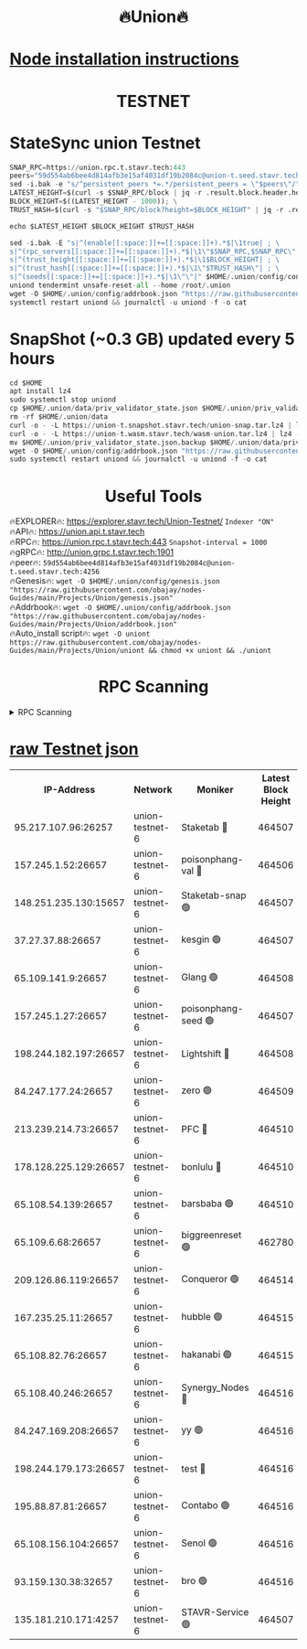 <h1 align="center"> 🔥Union🔥</h1>

[Node installation instructions](https://github.com/obajay/nodes-Guides/tree/main/Projects/Union)
=

<h1 align="center"> TESTNET</h1>

# StateSync union Testnet
```python
SNAP_RPC=https://union.rpc.t.stavr.tech:443
peers="59d554ab6bee4d814afb3e15af4031df19b2084c@union-t.seed.stavr.tech:4256"
sed -i.bak -e "s/^persistent_peers *=.*/persistent_peers = \"$peers\"/" $HOME/.union/config/config.toml
LATEST_HEIGHT=$(curl -s $SNAP_RPC/block | jq -r .result.block.header.height); \
BLOCK_HEIGHT=$((LATEST_HEIGHT - 1000)); \
TRUST_HASH=$(curl -s "$SNAP_RPC/block?height=$BLOCK_HEIGHT" | jq -r .result.block_id.hash)

echo $LATEST_HEIGHT $BLOCK_HEIGHT $TRUST_HASH

sed -i.bak -E "s|^(enable[[:space:]]+=[[:space:]]+).*$|\1true| ; \
s|^(rpc_servers[[:space:]]+=[[:space:]]+).*$|\1\"$SNAP_RPC,$SNAP_RPC\"| ; \
s|^(trust_height[[:space:]]+=[[:space:]]+).*$|\1$BLOCK_HEIGHT| ; \
s|^(trust_hash[[:space:]]+=[[:space:]]+).*$|\1\"$TRUST_HASH\"| ; \
s|^(seeds[[:space:]]+=[[:space:]]+).*$|\1\"\"|" $HOME/.union/config/config.toml
uniond tendermint unsafe-reset-all --home /root/.union
wget -O $HOME/.union/config/addrbook.json "https://raw.githubusercontent.com/obajay/nodes-Guides/main/Projects/Union/addrbook.json"
systemctl restart uniond && journalctl -u uniond -f -o cat
```
# SnapShot (~0.3 GB) updated every 5 hours
```python
cd $HOME
apt install lz4
sudo systemctl stop uniond
cp $HOME/.union/data/priv_validator_state.json $HOME/.union/priv_validator_state.json.backup
rm -rf $HOME/.union/data
curl -o - -L https://union-t.snapshot.stavr.tech/union-snap.tar.lz4 | lz4 -c -d - | tar -x -C $HOME/.union --strip-components 2
curl -o - -L https://union-t.wasm.stavr.tech/wasm-union.tar.lz4 | lz4 -c -d - | tar -x -C $HOME/.union --strip-components 2
mv $HOME/.union/priv_validator_state.json.backup $HOME/.union/data/priv_validator_state.json
wget -O $HOME/.union/config/addrbook.json "https://raw.githubusercontent.com/obajay/nodes-Guides/main/Projects/Union/addrbook.json"
sudo systemctl restart uniond && journalctl -u uniond -f -o cat
```
 <h1 align="center"> Useful Tools</h1>
 
🔥EXPLORER🔥: https://explorer.stavr.tech/Union-Testnet/        `Indexer "ON"` \
🔥API🔥:      https://union.api.t.stavr.tech \
🔥RPC🔥:      https://union.rpc.t.stavr.tech:443              `Snapshot-interval = 1000` \
🔥gRPC🔥:     http://union.grpc.t.stavr.tech:1901 \
🔥peer🔥:     `59d554ab6bee4d814afb3e15af4031df19b2084c@union-t.seed.stavr.tech:4256` \
🔥Genesis🔥:     `wget -O $HOME/.union/config/genesis.json "https://raw.githubusercontent.com/obajay/nodes-Guides/main/Projects/Union/genesis.json"` \
🔥Addrbook🔥: ```wget -O $HOME/.union/config/addrbook.json "https://raw.githubusercontent.com/obajay/nodes-Guides/main/Projects/Union/addrbook.json"``` \
🔥Auto_install script🔥:  `wget -O uniont https://raw.githubusercontent.com/obajay/nodes-Guides/main/Projects/Union/uniont && chmod +x uniont && ./uniont`

<h1 align="center"> RPC Scanning</h1>

<details>
<summary>RPC Scanning</summary>

<h2 align="center"> We scan nodes in real time every 4 hours. And we provide the final result of RPC endpoints.
We cannot influence the operation of these nodes in any way. </h2>


```python
If Voting Power is higher than 0 --> then the Node is a validator of the network and may be subject to attack and be a potential threat to the chain.
```
```python
We marked such validators with a red symbol
```

</details>

[raw Testnet json](https://rpc-check.uniont.stavr.tech/uniont/rpc-uniont-result.json)
=



<table><tr><th>IP-Address</th><th>Network</th><th>Moniker</th><th>Latest Block Height</th><th>Earliest Block Height</th><th>Catching Up</th><th>Tx Index</th><th>Voting Power</th><th>Scan Time</th></tr><tr><td>95.217.107.96:26257</td><td>union-testnet-6</td><td>Staketab 🔴</td><td>464507</td><td>1</td><td>False</td><td>on</td><td>1000002</td><td>2024-03-16T08:22:54.996287934UTC</td></tr><tr><td>157.245.1.52:26657</td><td>union-testnet-6</td><td>poisonphang-val 🔴</td><td>464506</td><td>1</td><td>False</td><td>on</td><td>1000000</td><td>2024-03-16T08:22:55.790705561UTC</td></tr><tr><td>148.251.235.130:15657</td><td>union-testnet-6</td><td>Staketab-snap 🟢</td><td>464507</td><td>1</td><td>False</td><td>on</td><td>0</td><td>2024-03-16T08:22:56.376895203UTC</td></tr><tr><td>37.27.37.88:26657</td><td>union-testnet-6</td><td>kesgin 🟢</td><td>464507</td><td>1</td><td>False</td><td>on</td><td>0</td><td>2024-03-16T08:22:56.729704829UTC</td></tr><tr><td>65.109.141.9:26657</td><td>union-testnet-6</td><td>Glang 🟢</td><td>464508</td><td>1</td><td>False</td><td>on</td><td>0</td><td>2024-03-16T08:23:01.139210580UTC</td></tr><tr><td>157.245.1.27:26657</td><td>union-testnet-6</td><td>poisonphang-seed 🟢</td><td>464507</td><td>1</td><td>False</td><td>on</td><td>0</td><td>2024-03-16T08:23:02.083408417UTC</td></tr><tr><td>198.244.182.197:26657</td><td>union-testnet-6</td><td>Lightshift 🔴</td><td>464508</td><td>1</td><td>False</td><td>on</td><td>1000000</td><td>2024-03-16T08:23:04.425679033UTC</td></tr><tr><td>84.247.177.24:26657</td><td>union-testnet-6</td><td>zero 🟢</td><td>464509</td><td>1</td><td>False</td><td>on</td><td>0</td><td>2024-03-16T08:23:08.892881243UTC</td></tr><tr><td>213.239.214.73:26657</td><td>union-testnet-6</td><td>PFC 🔴</td><td>464510</td><td>1</td><td>False</td><td>on</td><td>1000001</td><td>2024-03-16T08:23:13.270468738UTC</td></tr><tr><td>178.128.225.129:26657</td><td>union-testnet-6</td><td>bonlulu 🔴</td><td>464510</td><td>1</td><td>False</td><td>on</td><td>1000000</td><td>2024-03-16T08:23:13.957126727UTC</td></tr><tr><td>65.108.54.139:26657</td><td>union-testnet-6</td><td>barsbaba 🟢</td><td>464510</td><td>1</td><td>False</td><td>on</td><td>0</td><td>2024-03-16T08:23:14.318629063UTC</td></tr><tr><td>65.109.6.68:26657</td><td>union-testnet-6</td><td>biggreenreset 🟢</td><td>462780</td><td>1</td><td>False</td><td>on</td><td>0</td><td>2024-03-16T08:23:16.702213534UTC</td></tr><tr><td>209.126.86.119:26657</td><td>union-testnet-6</td><td>Conqueror 🟢</td><td>464514</td><td>1</td><td>False</td><td>on</td><td>0</td><td>2024-03-16T08:23:38.184723669UTC</td></tr><tr><td>167.235.25.11:26657</td><td>union-testnet-6</td><td>hubble 🟢</td><td>464515</td><td>1</td><td>False</td><td>on</td><td>0</td><td>2024-03-16T08:23:44.587071912UTC</td></tr><tr><td>65.108.82.76:26657</td><td>union-testnet-6</td><td>hakanabi 🟢</td><td>464515</td><td>1</td><td>False</td><td>on</td><td>0</td><td>2024-03-16T08:23:44.950845527UTC</td></tr><tr><td>65.108.40.246:26657</td><td>union-testnet-6</td><td>Synergy_Nodes 🔴</td><td>464516</td><td>1</td><td>False</td><td>on</td><td>1000001</td><td>2024-03-16T08:23:51.470757781UTC</td></tr><tr><td>84.247.169.208:26657</td><td>union-testnet-6</td><td>yy 🟢</td><td>464516</td><td>1</td><td>False</td><td>on</td><td>0</td><td>2024-03-16T08:23:51.808377985UTC</td></tr><tr><td>198.244.179.173:26657</td><td>union-testnet-6</td><td>test 🔴</td><td>464516</td><td>1</td><td>False</td><td>on</td><td>1000001</td><td>2024-03-16T08:23:54.137042932UTC</td></tr><tr><td>195.88.87.81:26657</td><td>union-testnet-6</td><td>Contabo 🟢</td><td>464516</td><td>1</td><td>False</td><td>on</td><td>0</td><td>2024-03-16T08:23:54.505773845UTC</td></tr><tr><td>65.108.156.104:26657</td><td>union-testnet-6</td><td>Senol 🟢</td><td>464516</td><td>1</td><td>False</td><td>on</td><td>0</td><td>2024-03-16T08:23:54.846034452UTC</td></tr><tr><td>93.159.130.38:32657</td><td>union-testnet-6</td><td>bro 🟢</td><td>464516</td><td>1</td><td>False</td><td>on</td><td>0</td><td>2024-03-16T08:23:55.210768414UTC</td></tr><tr><td>135.181.210.171:4257</td><td>union-testnet-6</td><td>STAVR-Service 🟢</td><td>464507</td><td>463001</td><td>False</td><td>on</td><td>0</td><td>2024-03-16T08:22:56.103305084UTC</td></tr></table>
